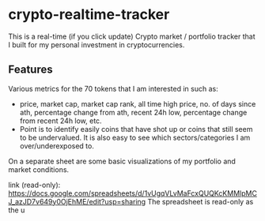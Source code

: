 # crypto-realtime-tracker

This is a real-time (if you click update) Crypto market / portfolio tracker that I built for my personal investment in cryptocurrencies.

## Features
Various metrics for the 70 tokens that I am interested in such as:
- price, market cap, market cap rank, all time high price, no. of days since ath, percentage change from ath, recent 24h low, percentage change from recent 24h low, etc.
- Point is to identify easily coins that have shot up or coins that still seem to be undervalued. It is also easy to see which sectors/categories I am over/underexposed to. 

On a separate sheet are some basic visualizations of my portfolio and market conditions.

link (read-only): https://docs.google.com/spreadsheets/d/1vUgqVLvMaFcxQUQKcKMMlpMCJ_azJD7v649y0OjEhME/edit?usp=sharing
The spreadsheet is read-only as the u


